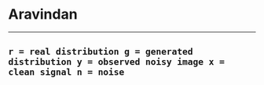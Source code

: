 # Aravindan
---
`
r = real distribution
g = generated distribution
y = observed noisy image
x = clean signal
n = noise
`
---
